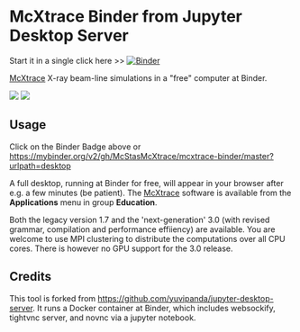 # McXtrace Binder from Jupyter Desktop Server
Start it in a single click here >> [![Binder](https://mybinder.org/badge_logo.svg)](https://mybinder.org/v2/gh/McStasMcXtrace/mcxtrace-binder/master?urlpath=desktop)

[McXtrace](http://mcxtrace.org/) X-ray beam-line simulations in a "free" computer at Binder.

<img src="http://mcxtrace.org/mcxtrace_1.png"> <img src="https://mybinder.org/static/logo.svg?v=fe52c40adc69454ba7536393f76ebd715e5fb75f5feafe16a27c47483eabf3311c14ed9fda905c49915d6dbf369ae68fb855a40dd05489a7b9542a9ee532e92b">

## Usage

Click on the Binder Badge above or https://mybinder.org/v2/gh/McStasMcXtrace/mcxtrace-binder/master?urlpath=desktop

A full desktop, running at Binder for free, will appear in your browser after e.g. a few minutes (be patient).
The [McXtrace](http://mcxtrace.org/) software is available from the __Applications__ menu in group __Education__.

Both the legacy version 1.7 and the 'next-generation' 3.0 (with revised grammar, compilation and performance effiiency) are available. You are welcome to use MPI clustering to distribute the computations over all CPU cores. There is however no GPU support for the 3.0 release.

## Credits

This tool is forked from <https://github.com/yuvipanda/jupyter-desktop-server>.
It runs a Docker container at Binder, which includes websockify, tightvnc server, and novnc via a jupyter notebook.

